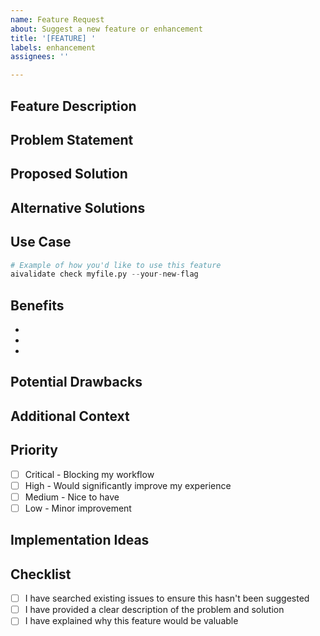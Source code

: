 ```yaml
---
name: Feature Request
about: Suggest a new feature or enhancement
title: '[FEATURE] '
labels: enhancement
assignees: ''

---
```


## Feature Description

<!-- A clear and concise description of the feature you'd like -->

## Problem Statement

<!-- What problem does this feature solve? Why is it needed? -->

## Proposed Solution

<!-- How would you like this feature to work? -->

## Alternative Solutions

<!-- Have you considered any alternative solutions or workarounds? -->

## Use Case

<!-- Provide a specific use case or scenario where this would be helpful -->

```python
# Example of how you'd like to use this feature
aivalidate check myfile.py --your-new-flag
```

## Benefits

<!-- What are the benefits of implementing this feature? -->

-
-
-

## Potential Drawbacks

<!-- Any potential downsides or concerns? -->

## Additional Context

<!-- Add any other context, mockups, or examples -->

## Priority

<!-- How important is this feature to you? -->

- [ ] Critical - Blocking my workflow
- [ ] High - Would significantly improve my experience
- [ ] Medium - Nice to have
- [ ] Low - Minor improvement

## Implementation Ideas

<!-- If you have ideas on how to implement this, share them here -->

## Checklist

- [ ] I have searched existing issues to ensure this hasn't been suggested
- [ ] I have provided a clear description of the problem and solution
- [ ] I have explained why this feature would be valuable
